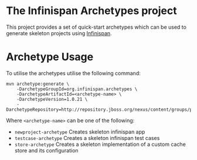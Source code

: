 # The Infinispan Archetypes project

This project provides a set of quick-start archetypes which can be used to generate skeleton projects using [Infinispan][1].

[1]: http://www.infinispan.org

# Archetype Usage
To utilise the archetypes utilise the following command:

```
mvn archetype:generate \
    -DarchetypeGroupId=org.infinispan.archetypes \
    -DarchetypeArtifactId=<archetype-name> \
    -DarchetypeVersion=1.0.21 \
    -DarchetypeRepository=http://repository.jboss.org/nexus/content/groups/public
```

Where `<archetype-name>` can be one of the following:
  - `newproject-archetype` Creates skeleton infinispan app
  - `testcase-archetype` Creates a skeleton infinispan test cases
  - `store-archetype` Creates a skeleton implementation of a custom cache store and its configuration

